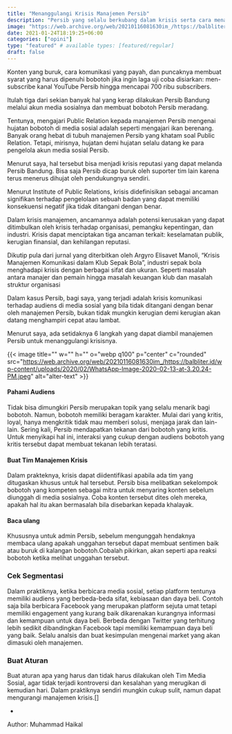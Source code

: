 ```yaml
---
title: "Menanggulangi Krisis Manajemen Persib"
description: "Persib yang selalu berkubang dalam krisis serta cara menanggulanginya"
image: "https://web.archive.org/web/20210116081630im_/https://balbliter.id/wp-content/uploads/2020/02/WhatsApp-Image-2020-02-13-at-3.20.24-PM.jpeg"
date: 2021-01-24T18:19:25+06:00
categories: ["opini"]
type: "featured" # available types: [featured/regular]
draft: false
---
```

Konten yang buruk, cara komunikasi yang payah, dan puncaknya membuat syarat yang harus dipenuhi bobotoh jika ingin laga  uji coba disiarkan: men-subscribe kanal YouTube Persib hingga mencapai 700 ribu subscribers.

Itulah tiga dari sekian banyak hal yang kerap dilakukan Persib Bandung melalui akun media sosialnya dan membuat bobotoh Persib meradang.

Tentunya, mengajari Public Relation kepada manajemen Persib mengenai  hujatan bobotoh di media sosial adalah seperti mengajari ikan berenang. Banyak orang hebat di tubuh manajemen Persib yang khatam soal Public Relation. Tetapi, mirisnya, hujatan demi hujatan selalu datang ke para pengelola akun media sosial Persib.

Menurut saya, hal tersebut bisa menjadi krisis reputasi yang dapat melanda Persib Bandung. Bisa saja Persib dicap buruk oleh suporter tim lain karena terus menerus dihujat oleh pendukungnya sendiri.

Menurut Institute of Public Relations, krisis didefinisikan sebagai ancaman signifikan terhadap pengelolaan sebuah badan yang dapat memiliki konsekuensi negatif jika tidak ditangani dengan benar.

Dalam krisis manajemen, ancamannya adalah potensi kerusakan yang dapat ditimbulkan oleh krisis terhadap organisasi, pemangku kepentingan, dan industri. Krisis dapat menciptakan tiga ancaman terkait:  keselamatan publik, kerugian finansial, dan  kehilangan reputasi.

Dikutip pula dari jurnal yang diterbitkan oleh Argyro Elisavet Manoli, “Krisis Manajemen Komunikasi dalam Klub Sepak Bola”,   industri sepak bola menghadapi krisis dengan berbagai sifat dan ukuran. Seperti masalah antara manajer  dan pemain hingga masalah keuangan klub dan masalah struktur organisasi

Dalam kasus Persib, bagi saya, yang terjadi adalah krisis komunikasi terhadap audiens di media sosial yang bila tidak ditangani dengan benar oleh manajemen Persib, bukan tidak mungkin kerugian demi kerugian akan datang menghampiri cepat atau lambat.

Menurut saya, ada setidaknya 6 langkah yang dapat diambil manajemen Persib untuk menanggulangi krisisnya.

{{< image title="" w="" h="" o="webp q100" p="center" c="rounded" src="https://web.archive.org/web/20210116081630im_/https://balbliter.id/wp-content/uploads/2020/02/WhatsApp-Image-2020-02-13-at-3.20.24-PM.jpeg" alt="alter-text" >}}

#### Pahami Audiens
Tidak bisa dimungkiri Persib merupakan topik yang selalu menarik bagi bobotoh. Namun, bobotoh memiliki beragam karakter. Mulai dari yang kritis, loyal,  hanya mengkritik tidak mau memberi solusi, menjaga jarak dan lain-lain. Sering kali, Persib mendapatkan tekanan dari bobotoh yang kritis. Untuk menyikapi hal ini, interaksi yang cukup dengan audiens bobotoh yang kritis tersebut dapat membuat tekanan lebih teratasi.

#### Buat Tim Manajemen Krisis
Dalam prakteknya, krisis dapat diidentifikasi apabila ada tim yang ditugaskan khusus untuk hal tersebut. Persib bisa melibatkan sekelompok bobotoh yang kompeten sebagai mitra untuk menyaring konten sebelum diunggah di media sosialnya. Coba konten tersebut dites oleh mereka, apakah hal itu akan bermasalah bila disebarkan kepada khalayak.

#### Baca ulang
Khususnya untuk admin Persib, sebelum mengunggah hendaknya membaca ulang apakah unggahan tersebut dapat membuat sentimen baik atau buruk di kalangan bobotoh.Cobalah pikirkan, akan seperti apa reaksi bobotoh ketika melihat unggahan tersebut.

### Cek Segmentasi 
Dalam praktiknya, ketika berbicara media sosial, setiap platform tentunya memiliki audiens yang berbeda-beda sifat, kebiasaan dan daya beli. Contoh saja bila berbicara Facebook yang merupakan platform sejuta umat tetapi memiliki engagement yang kurang baik dikarenakan kurangnya informasi dan kemampuan untuk daya beli. Berbeda dengan Twitter yang terhitung lebih sedikit dibandingkan Facebook tapi memiliki kemampuan daya beli yang baik. Selalu analsis dan buat kesimpulan mengenai market yang akan dimasuki oleh manajemen.

 
### Buat Aturan
Buat aturan apa yang harus dan tidak harus dilakukan oleh Tim Media Sosial, agar tidak terjadi kontroversi dan kesalahan yang merugikan di kemudian hari. Dalam praktiknya sendiri mungkin cukup sulit, namun dapat mengurangi manajemen krisis.[]

*
Author: Muhammad Haikal